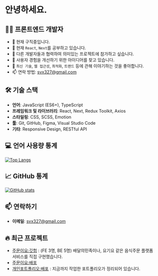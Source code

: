 # 안녕하세요.

## 👨‍💻 프론트엔드 개발자

- 🔭 현재 구직중입니다.
- 🌱 현재 `React`, `Next`를 공부하고 있습니다.
- 👯 다른 개발자들과 협력하여 의미있는 프로젝트에 참가하고 싶습니다.
- 🤔 사용자 경험을 개선하기 위한 아이디어를 찾고 있습니다.
- 💬 `최신 기술`, `웹 접근성`, `최적화`, `트랜드`  등에 관해 이야기하는 것을 좋아합니다.
- 📫 연락 방법: svx327@gmail.com

## 🛠 기술 스택
- **언어**: JavaScript (ES6+), TypeScript
- **프레임워크 및 라이브러리**: React, Next, Redux Toolkit, Axios
- **스타일링**: CSS, SCSS, Emotion
- **툴**: Git, GitHub, Figma, Visual Studio Code
- **기타**: Responsive Design, RESTful API

## 💻 언어 사용량 통계

[![Top Langs](https://github-readme-stats.vercel.app/api/top-langs/?username=miss-gif&layout=compact)](https://github.com/anuraghazra/github-readme-stats)

## 📈 GitHub 통계

[![GitHub stats](https://github-readme-stats.vercel.app/api?username=miss-gif&show_icons=true&theme=radical)](https://github.com/anuraghazra/github-readme-stats)

## 📫 연락하기
- **이메일**: svx327@gmail.com

<!-- 이 섹션은 자신의 프로필을 더욱 개성 있게 만들기 위해 추가할 수 있습니다 -->
## 🔥 최근 프로젝트
- [주문이요:깃헙](https://github.com/miss-gif/jumunyo) : (FE 3명, BE 5명) 배달의민족이나, 요기요 같은 음식주문 플랫폼 서비스를 직접 구현했습니다.
- [주문이요:배포](https://zumuniyo.shop/)
- [개인포트폴리오:배포](https://portfolio-final-neon-psi.vercel.app/) : 지금까지 작업한 포트폴리오가 정리되어 있습니다.
